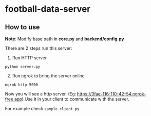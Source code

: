 # football-data-server
## How to use

**Note**: Modify base path in **core.py** and **backend/config.py**

There are 2 steps run this server:

1. Run HTTP server
```
python server.py
```
2. Run ngrok to bring the server online
```
ngrok http 5000
```
Now you will see a http server. (Eg: https://3fae-116-110-42-54.ngrok-free.app)
Use it in your client to communicate with the server.

For example check `sample_client.py`

